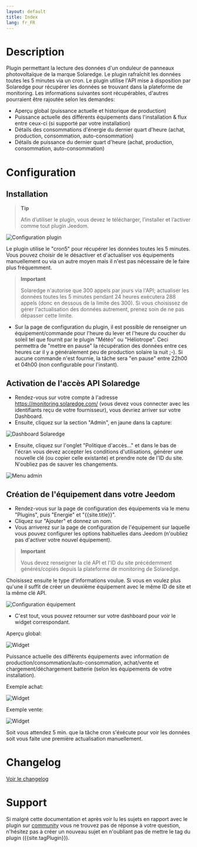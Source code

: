 ```yaml
---
layout: default
title: Index
lang: fr_FR
---
```


# Description

Plugin permettant la lecture des données d'un onduleur de panneaux photovoltaïque de la marque Solaredge. Le plugin rafraîchit les données toutes les 5 minutes via un cron.
Le plugin utilise l'API mise à disposition par Solaredge pour récupérer les données se trouvant dans la plateforme de monitoring.
Les informations suivantes sont récupérables, d'autres pourraient être rajoutée selon les demandes:

- Aperçu global (puissance actuelle et historique de production)
- Puissance actuelle des différents équipements dans l'installation & flux entre ceux-ci (si supporté par votre installation)
- Détails des consommations d'énergie du dernier quart d'heure (achat, production, consommation, auto-consommation)
- Détails de puissance du dernier quart d'heure (achat, production, consommation, auto-consommation)

# Configuration

## Installation

> **Tip**
>
> Afin d’utiliser le plugin, vous devez le télécharger, l’installer et l’activer comme tout plugin Jeedom.

![Configuration plugin](../assets/images/plugin_config.png "Configuration plugin")

Le plugin utilise le "cron5" pour récupérer les données toutes les 5 minutes. Vous pouvez choisir de le désactiver et d'actualiser vos équipements manuellement ou via un autre moyen mais il n'est pas nécessaire de le faire plus fréquemment.
> **Important**
>
> Solaredge n'autorise que 300 appels par jours via l'API; actualiser les données toutes les 5 minutes pendant 24 heures exécutera 288 appels (donc en dessous de la limite des 300). Si vous choisissez de gérer l'actualisation des données autrement, prenez soin de ne pas dépasser cette limite.

- Sur la page de configuration du plugin, il est possible de renseigner un équipement/commande pour l'heure du lever et l'heure du coucher du soleil tel que fournit par le plugin "Météo" ou "Héliotrope". Ceci permettra de "mettre en pause" la récupération des données entre ces heures car il y a généralement peu de production solaire la nuit ;-). Si aucune commande n'est fournie, la tâche sera "en pause" entre 22h00 et 04h00 (non configurable pour l'instant).

## Activation de l'accès API Solaredge

- Rendez-vous sur votre compte à l'adresse <https://monitoring.solaredge.com/> (vous devez vous connecter avec les identifiants reçu de votre fournisseur), vous devriez arriver sur votre Dashboard.
- Ensuite, cliquez sur la section "Admin", en jaune dans la capture:

![Dashboard Solaredge](../assets/images/solaredge_dashboard.png "Dashboard Solaredge")

- Ensuite, cliquez sur l'onglet "Politique d'accès..." et dans le bas de l'écran vous devez accepter les conditions d'utilisations, générer une nouvelle clé (ou copier celle existante) et prendre note de l'ID du site. N'oubliez pas de sauver les changements.

![Menu admin](../assets/images/solaredge_admin.png "Menu admin")

## Création de l'équipement dans votre Jeedom

- Rendez-vous sur la page de configuration des équipements via le menu "Plugins", puis "Energie" et "{{site.title}}".
- Cliquez sur "Ajouter" et donnez un nom.
- Vous arriverez sur la page de configuration de l'équipement sur laquelle vous pouvez configurer les options habituelles dans Jeedom (n'oubliez pas d'activer votre nouvel équipement).

> **Important**
>
> Vous devez renseigner la clé API et l'ID du site précédemment générés/copiés depuis la plateforme de monitoring de Solaredge.

Choisissez ensuite le type d'informations voulue. Si vous en voulez plus qu'une il suffit de créer un deuxième équipement avec le même ID de site et la même clé API.

![Configuration équipement](../assets/images/equip_config.png "Configuration équipement")

- C'est tout, vous pouvez retourner sur votre dashboard pour voir le widget correspondant.

Aperçu global:

![Widget](../assets/images/widget.png "Widget")

Puissance actuelle des différents équipements avec information de production/consommation/auto-consommation, achat/vente et chargement/déchargement batterie (selon les équipements de votre installation).

Exemple achat:

![Widget](../assets/images/widget_powerflow_purchased.png "Widget")

Exemple vente:

![Widget](../assets/images/widget_powerflow_feedin.png "Widget")

Soit vous attendez 5 min. que la tâche cron s'éxécute pour voir les données soit vous faite une première actualisation manuellement.

# Changelog

[Voir le changelog]({{site.baseurl}}/changelog)

# Support

Si malgré cette documentation et après voir lu les sujets en rapport avec le plugin sur [community]({{site.forum}}) vous ne trouvez pas de réponse à votre question, n'hésitez pas à créer un nouveau sujet en n'oubliant pas de mettre le tag du plugin ({{site.tagPlugin}}).
